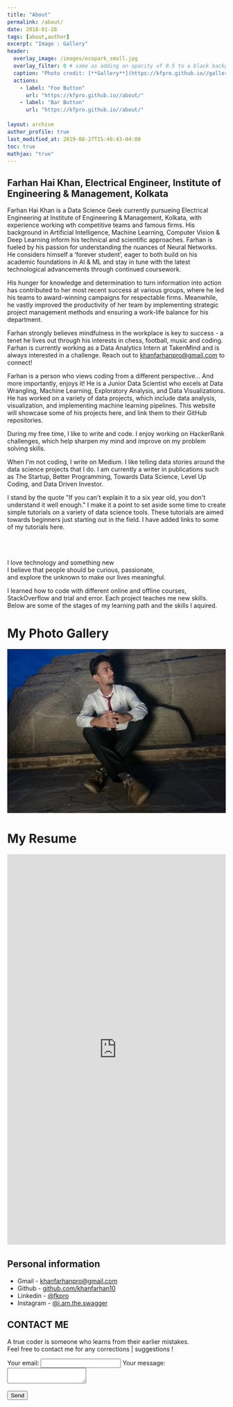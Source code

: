 ```yaml
---
title: "About"
permalink: /about/
date: 2018-01-28
tags: [about,author]
excerpt: "Image : Gallery"
header:
  overlay_image: /images/ecopark_small.jpg
  overlay_filter: 0 # same as adding an opacity of 0.5 to a black background
  caption: "Photo credit: [**Gallery**](https://kfpro.github.io//gallery/)"
  actions:
    - label: "Foo Button"
      url: "https://kfpro.github.io//about/"
    - label: "Bar Button"
      url: "https://kfpro.github.io//about/"

layout: archive
author_profile: true
last_modified_at: 2019-08-27T15:46:43-04:00
toc: true
mathjax: "true"
---
```


## Farhan Hai Khan, Electrical Engineer, Institute of Engineering & Management, Kolkata

Farhan Hai Khan is a Data Science Geek currently pursueing Electrical Engineering at Institute of Engineering & Management, Kolkata, with experience working wth competitive teams and famous firms. His background in Artificial Intelligence, Machine Learning, Computer Vision & Deep Learning inform his technical and scientific approaches. Farhan is fueled by his passion for understanding the nuances of Neural Networks. He considers himself a ‘forever student’, eager to both build on his academic foundations in AI & ML and stay in tune with the latest technological advancements through continued coursework.

His hunger for knowledge and determination to turn information into action has contributed to her most recent success at various groups, where he led his teams to award-winning campaigns for respectable firms. Meanwhile, he vastly improved the productivity of her team by implementing strategic project management methods and ensuring a work-life balance for his department.

Farhan strongly believes mindfulness in the workplace is key to success - a tenet he lives out through his interests in chess, football, music and coding. Farhan is currently working as a Data Analytics Intern at TakenMind and is always interested in a challenge. Reach out to khanfarhanpro@gmail.com to connect!

Farhan is a person who views coding from a different perspective... And more importantly, enjoys it! He is a Junior Data Scientist who excels at Data Wrangling, Machine Learning, Exploratory Analysis, and Data Visualizations. He has worked on a variety of data projects, which include data analysis, visualization, and implementing machine learning pipelines. This website will showcase some of his projects here, and link them to their GitHub repositories.

During my free time, I like to write and code. I enjoy working on HackerRank challenges, which help sharpen my mind and improve on my problem solving skills.

When I'm not coding, I write on Medium. I like telling data stories around the data science projects that I do. I am currently a writer in publications such as The Startup, Better Programming, Towards Data Science, Level Up Coding, and Data Driven Investor.

I stand by the quote "If you can't explain it to a six year old, you don't understand it well enough." I make it a point to set aside some time to create simple tutorials on a variety of data science tools. These tutorials are aimed towards beginners just starting out in the field. I have added links to some of my tutorials here.

<br><br><br>
I love technology and something new <br>
I believe that people should be curious, passionate, <br>
and explore the unknown to make our lives meaningful.

I learned how to code with different online and offline courses, StackOverflow and trial and error. Each project teaches me new skills. Below are some of the stages of my learning path and the skills I aquired.

My Photo Gallery
===
![](/images/ecopark.jpg)

My Resume
===

<iframe src="https://docs.google.com/viewer?srcid=1pyk2LnJPUIFV9i1piAaFFQahEja9-q9Z&pid=explorer&efh=false&a=v&chrome=false&embedded=true" style="width:100%; height:900px;" frameborder="0" allowfullscreen></iframe>

## Personal information

* Gmail - [khanfarhanpro@gmail.com](mailto:khanfarhanpro@gmail.com) <!-- ,  [njrfarhandasilva10@gmail.com](mailto:njrfarhandasilva10@gmail.com)-->
* Github - [github.com/khanfarhan10](https://github.com/khanfarhan10)
* Linkedin - [@fkpro](https://www.linkedin.com/in/fkpro/)
* Instagram - [@i.am.the.swagger](https://www.instagram.com/i.am.the.swagger/)
<!--* [facebook](https://www.facebook.com/profile.php?id=100000413662587&ref=bookmarks)-->
<!--* [instagram](https://www.instagram.com/dream_fall92606/)-->
<!--* [linkedin](https://www.linkedin.com/in/martin-lee-b02b08135/)-->
<!--* [twitter](https://twitter.com/genius92606)-->

## CONTACT ME
A true coder is someone who learns from their earlier mistakes. 
<br>Feel free to contact me for any corrections | suggestions !
<!-- modify this form HTML and place wherever you want your form -->

<form
  action="https://formspree.io/xbjznznp"
  method="POST"
>
  <label>
    Your email:
    <input type="text" name="_replyto">
  </label>
  <label>
    Your message:
    <textarea name="message"></textarea>
  </label>

  <!-- your other form fields go here -->

  <button type="submit">Send</button>
</form>

